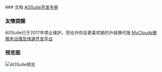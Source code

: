 ﻿﻿### 文档
[AOSuite开发手册](http://git.oschina.net/osworks/AOS/tree/master/doc)

### 友情提醒
AOSuite已于2017年停止维护。但也许你会更喜欢她的升级换代版
[MyClouds微服务治理及快速开发平台](https://gitee.com/osworks/MyClouds)

### 预览图
![AOSuite预览](https://static.oschina.net/uploads/img/201506/29064732_Z0El.gif "AOSuite预览")